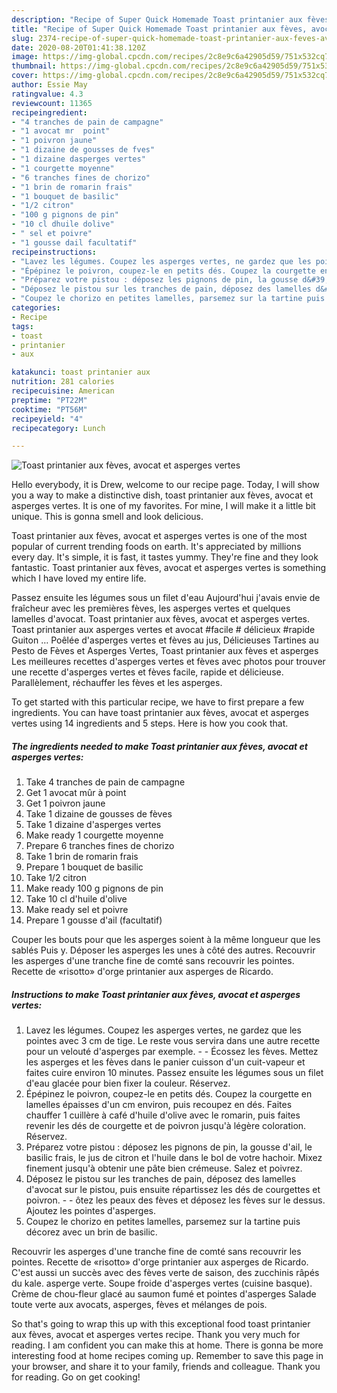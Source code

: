 ```yaml
---
description: "Recipe of Super Quick Homemade Toast printanier aux fèves, avocat et asperges vertes"
title: "Recipe of Super Quick Homemade Toast printanier aux fèves, avocat et asperges vertes"
slug: 2374-recipe-of-super-quick-homemade-toast-printanier-aux-feves-avocat-et-asperges-vertes
date: 2020-08-20T01:41:38.120Z
image: https://img-global.cpcdn.com/recipes/2c8e9c6a42905d59/751x532cq70/toast-printanier-aux-feves-avocat-et-asperges-vertes-photo-principale-de-la-recette.jpg
thumbnail: https://img-global.cpcdn.com/recipes/2c8e9c6a42905d59/751x532cq70/toast-printanier-aux-feves-avocat-et-asperges-vertes-photo-principale-de-la-recette.jpg
cover: https://img-global.cpcdn.com/recipes/2c8e9c6a42905d59/751x532cq70/toast-printanier-aux-feves-avocat-et-asperges-vertes-photo-principale-de-la-recette.jpg
author: Essie May
ratingvalue: 4.3
reviewcount: 11365
recipeingredient:
- "4 tranches de pain de campagne"
- "1 avocat mr  point"
- "1 poivron jaune"
- "1 dizaine de gousses de fves"
- "1 dizaine dasperges vertes"
- "1 courgette moyenne"
- "6 tranches fines de chorizo"
- "1 brin de romarin frais"
- "1 bouquet de basilic"
- "1/2 citron"
- "100 g pignons de pin"
- "10 cl dhuile dolive"
- " sel et poivre"
- "1 gousse dail facultatif"
recipeinstructions:
- "Lavez les légumes. Coupez les asperges vertes, ne gardez que les pointes avec 3 cm de tige. Le reste vous servira dans une autre recette pour un velouté d&#39;asperges par exemple.  Écossez les fèves. Mettez les asperges et les fèves dans le panier cuisson d&#39;un cuit-vapeur et faites cuire environ 10 minutes. Passez ensuite les légumes sous un filet d&#39;eau glacée pour bien fixer la couleur. Réservez."
- "Épépinez le poivron, coupez-le en petits dés. Coupez la courgette en lamelles épaisses d&#39;un cm environ, puis recoupez en dés. Faites chauffer 1 cuillère à café d&#39;huile d&#39;olive avec le romarin, puis faites revenir les dés de courgette et de poivron jusqu&#39;à légère coloration. Réservez."
- "Préparez votre pistou : déposez les pignons de pin, la gousse d&#39;ail, le basilic frais, le jus de citron et l&#39;huile dans le bol de votre hachoir. Mixez finement jusqu&#39;à obtenir une pâte bien crémeuse. Salez et poivrez."
- "Déposez le pistou sur les tranches de pain, déposez des lamelles d&#39;avocat sur le pistou, puis ensuite répartissez les dés de courgettes et poivron.  ôtez les peaux des fèves et déposez les fèves sur le dessus. Ajoutez les pointes d&#39;asperges."
- "Coupez le chorizo en petites lamelles, parsemez sur la tartine puis décorez avec un brin de basilic."
categories:
- Recipe
tags:
- toast
- printanier
- aux

katakunci: toast printanier aux 
nutrition: 281 calories
recipecuisine: American
preptime: "PT22M"
cooktime: "PT56M"
recipeyield: "4"
recipecategory: Lunch

---
```



![Toast printanier aux fèves, avocat et asperges vertes](https://img-global.cpcdn.com/recipes/2c8e9c6a42905d59/751x532cq70/toast-printanier-aux-feves-avocat-et-asperges-vertes-photo-principale-de-la-recette.jpg)

Hello everybody, it is Drew, welcome to our recipe page. Today, I will show you a way to make a distinctive dish, toast printanier aux fèves, avocat et asperges vertes. It is one of my favorites. For mine, I will make it a little bit unique. This is gonna smell and look delicious.

Toast printanier aux fèves, avocat et asperges vertes is one of the most popular of current trending foods on earth. It's appreciated by millions every day. It's simple, it is fast, it tastes yummy. They're fine and they look fantastic. Toast printanier aux fèves, avocat et asperges vertes is something which I have loved my entire life.

Passez ensuite les légumes sous un filet d&#39;eau Aujourd&#39;hui j&#39;avais envie de fraîcheur avec les premières fèves, les asperges vertes et quelques lamelles d&#39;avocat. Toast printanier aux fèves, avocat et asperges vertes. Toast printanier aux asperges vertes et avocat #facile # délicieux #rapide Guiton … Poêlée d&#39;asperges vertes et fèves au jus, Délicieuses Tartines au Pesto de Fèves et Asperges Vertes, Toast printanier aux fèves et asperges Les meilleures recettes d&#39;asperges vertes et fèves avec photos pour trouver une recette d&#39;asperges vertes et fèves facile, rapide et délicieuse. Parallèlement, réchauffer les fèves et les asperges.


To get started with this particular recipe, we have to first prepare a few ingredients. You can have toast printanier aux fèves, avocat et asperges vertes using 14 ingredients and 5 steps. Here is how you cook that.

<!--inarticleads1-->

##### The ingredients needed to make Toast printanier aux fèves, avocat et asperges vertes:

1. Take 4 tranches de pain de campagne
1. Get 1 avocat mûr à point
1. Get 1 poivron jaune
1. Take 1 dizaine de gousses de fèves
1. Take 1 dizaine d&#39;asperges vertes
1. Make ready 1 courgette moyenne
1. Prepare 6 tranches fines de chorizo
1. Take 1 brin de romarin frais
1. Prepare 1 bouquet de basilic
1. Take 1/2 citron
1. Make ready 100 g pignons de pin
1. Take 10 cl d&#39;huile d&#39;olive
1. Make ready  sel et poivre
1. Prepare 1 gousse d&#39;ail (facultatif)


Couper les bouts pour que les asperges soient à la même longueur que les sablés Puis y. Déposer les asperges les unes à côté des autres. Recouvrir les asperges d&#39;une tranche fine de comté sans recouvrir les pointes. Recette de «risotto» d&#39;orge printanier aux asperges de Ricardo. 

<!--inarticleads2-->

##### Instructions to make Toast printanier aux fèves, avocat et asperges vertes:

1. Lavez les légumes. Coupez les asperges vertes, ne gardez que les pointes avec 3 cm de tige. Le reste vous servira dans une autre recette pour un velouté d&#39;asperges par exemple. -  - Écossez les fèves. Mettez les asperges et les fèves dans le panier cuisson d&#39;un cuit-vapeur et faites cuire environ 10 minutes. Passez ensuite les légumes sous un filet d&#39;eau glacée pour bien fixer la couleur. Réservez.
1. Épépinez le poivron, coupez-le en petits dés. Coupez la courgette en lamelles épaisses d&#39;un cm environ, puis recoupez en dés. Faites chauffer 1 cuillère à café d&#39;huile d&#39;olive avec le romarin, puis faites revenir les dés de courgette et de poivron jusqu&#39;à légère coloration. Réservez.
1. Préparez votre pistou : déposez les pignons de pin, la gousse d&#39;ail, le basilic frais, le jus de citron et l&#39;huile dans le bol de votre hachoir. Mixez finement jusqu&#39;à obtenir une pâte bien crémeuse. Salez et poivrez.
1. Déposez le pistou sur les tranches de pain, déposez des lamelles d&#39;avocat sur le pistou, puis ensuite répartissez les dés de courgettes et poivron. -  - ôtez les peaux des fèves et déposez les fèves sur le dessus. Ajoutez les pointes d&#39;asperges.
1. Coupez le chorizo en petites lamelles, parsemez sur la tartine puis décorez avec un brin de basilic.


Recouvrir les asperges d&#39;une tranche fine de comté sans recouvrir les pointes. Recette de «risotto» d&#39;orge printanier aux asperges de Ricardo. C&#39;est aussi un succès avec des fèves verte de saison, des zucchinis râpés du kale. asperge verte. Soupe froide d&#39;asperges vertes (cuisine basque). Crème de chou-fleur glacé au saumon fumé et pointes d&#39;asperges Salade toute verte aux avocats, asperges, fèves et mélanges de pois. 

So that's going to wrap this up with this exceptional food toast printanier aux fèves, avocat et asperges vertes recipe. Thank you very much for reading. I am confident you can make this at home. There is gonna be more interesting food at home recipes coming up. Remember to save this page in your browser, and share it to your family, friends and colleague. Thank you for reading. Go on get cooking!
